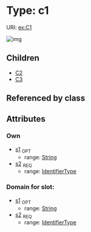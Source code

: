 
# Type: c1




URI: [ex:C1](http://example.org/mappings/C1)


![img](http://yuml.me/diagram/nofunky;dir:TB/class/\[C1&#124;s1:string%20%3F;s2:identifier_type]^-\[C3],%20\[C1]^-\[C2])

## Children

 * [C2](C2.md)
 * [C3](C3.md)

## Referenced by class


## Attributes


### Own

 * [s1](s1.md)  <sub>OPT</sub>
    * range: [String](types/String.md)
 * [s2](s2.md)  <sub>REQ</sub>
    * range: [IdentifierType](types/IdentifierType.md)

### Domain for slot:

 * [s1](s1.md)  <sub>OPT</sub>
    * range: [String](types/String.md)
 * [s2](s2.md)  <sub>REQ</sub>
    * range: [IdentifierType](types/IdentifierType.md)
